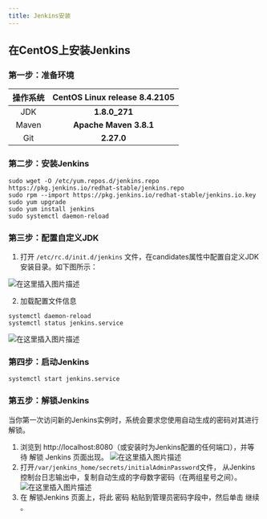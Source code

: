 ```yaml
---
title: Jenkins安装
---
```


## 在CentOS上安装Jenkins

### 第一步：准备环境

| 操作系统 | CentOS Linux release 8.4.2105 |
| :------: | :---------------------------: |
|   JDK    |         **1.8.0_271**         |
|  Maven   |    **Apache Maven 3.8.1**     |
|   Git    |          **2.27.0**           |

### 第二步：安装Jenkins

```shell
sudo wget -O /etc/yum.repos.d/jenkins.repo https://pkg.jenkins.io/redhat-stable/jenkins.repo
sudo rpm --import https://pkg.jenkins.io/redhat-stable/jenkins.io.key
sudo yum upgrade
sudo yum install jenkins
sudo systemctl daemon-reload
```

### 第三步：配置自定义JDK

1. 打开 `/etc/rc.d/init.d/jenkins` 文件，在candidates属性中配置自定义JDK安装目录。如下图所示：


![在这里插入图片描述](https://img-blog.csdnimg.cn/20210710112700218.png?x-oss-process=image/watermark,type_ZmFuZ3poZW5naGVpdGk,shadow_10,text_aHR0cHM6Ly9ibG9nLmNzZG4ubmV0L0tMSF9CQUhL,size_16,color_FFFFFF,t_70#pic_center)

2. 加载配置文件信息

```shell
systemctl daemon-reload
systemctl status jenkins.service
```
![在这里插入图片描述](https://img-blog.csdnimg.cn/20210710112716173.png?x-oss-process=image/watermark,type_ZmFuZ3poZW5naGVpdGk,shadow_10,text_aHR0cHM6Ly9ibG9nLmNzZG4ubmV0L0tMSF9CQUhL,size_16,color_FFFFFF,t_70#pic_center)


### 第四步：启动Jenkins

```shell
systemctl start jenkins.service
```

### 第五步：解锁Jenkins

当你第一次访问新的Jenkins实例时，系统会要求您使用自动生成的密码对其进行解锁。

1. 浏览到 http://localhost:8080（或安装时为Jenkins配置的任何端口），并等待 解锁 Jenkins 页面出现。
![在这里插入图片描述](https://img-blog.csdnimg.cn/20210711095400592.jpg?x-oss-process=image/watermark,type_ZmFuZ3poZW5naGVpdGk,shadow_10,text_aHR0cHM6Ly9ibG9nLmNzZG4ubmV0L0tMSF9CQUhL,size_16,color_FFFFFF,t_70#pic_center)
2.	打开`/var/jenkins_home/secrets/initialAdminPassword`文件， 从Jenkins控制台日志输出中，复制自动生成的字母数字密码（在两组星号之间）。
![在这里插入图片描述](https://img-blog.csdnimg.cn/2021071109542571.png?x-oss-process=image/watermark,type_ZmFuZ3poZW5naGVpdGk,shadow_10,text_aHR0cHM6Ly9ibG9nLmNzZG4ubmV0L0tMSF9CQUhL,size_16,color_FFFFFF,t_70#pic_center)
3.	在 解锁Jenkins 页面上，将此 密码 粘贴到管理员密码字段中，然后单击 继续 。